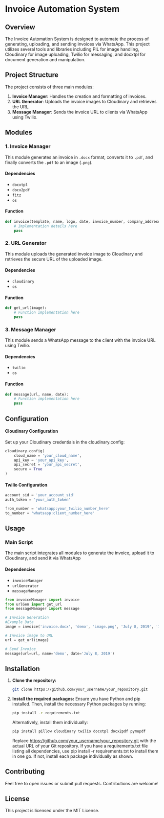 # Invoice Automation System

## Overview

The Invoice Automation System is designed to automate the process of generating, uploading, and sending invoices via WhatsApp. This project utilizes several tools and libraries including PIL for image handling, Cloudinary for image uploading, Twilio for messaging, and docxtpl for document generation and manipulation.

## Project Structure

The project consists of three main modules:

1. **Invoice Manager**: Handles the creation and formatting of invoices.
2. **URL Generator**: Uploads the invoice images to Cloudinary and retrieves the URL.
3. **Message Manager**: Sends the invoice URL to clients via WhatsApp using Twilio.

## Modules

### 1. Invoice Manager

This module generates an invoice in `.docx` format, converts it to `.pdf`, and finally converts the `.pdf` to an image (`.png`).

#### Dependencies

- `docxtpl`
- `docx2pdf`
- `fitz`
- `os`

#### Function

```python
def invoice(template, name, logo, date, invoice_number, company_address, invoice_to, amount):
    # Implementation details here
    pass
```

### 2. URL Generator 
This module uploads the generated invoice image to Cloudinary and retrieves the secure URL of the uploaded image.

#### Dependencies
- `cloudinary`
- `os`

#### Function

```python
def get_url(image):
    # Function implementation here
    pass
```

### 3. Message Manager
This module sends a WhatsApp message to the client with the invoice URL using Twilio.

#### Dependencies
- `twilio`
- `os`

#### Function
```python
def message(url, name, date):
    # Function implementation here
    pass
```

## Configuration
#### Cloudinary Configuration
Set up your Cloudinary credentials in the cloudinary.config:


```python
cloudinary.config(
    cloud_name = 'your_cloud_name', 
    api_key = 'your_api_key', 
    api_secret = 'your_api_secret', 
    secure = True
)
```

#### Twilio Configuration
```python
account_sid = 'your_account_sid' 
auth_token = 'your_auth_token'

from_number = 'whatsapp:your_twilio_number_here' 
to_number = 'whatsapp:client_number_here'
```
## Usage
### Main Script
The main script integrates all modules to generate the invoice, upload it to Cloudinary, and send it via WhatsApp

#### Dependencies

- `invoiceManager`
- `urlGenerator`
- `messageManager`

```python
from invoiceManager import invoice
from urlGen import get_url
from messageManager import message

# Invoice Generation
#Example Data
image = invoice('invoice.docx', 'demo', 'image.png', 'July 8, 2019', '1234', 'company address', 'invoice to address', '1000.00')

# Invoice image to URL
url = get_url(image)

# Send Invoice
message(url=url, name='demo', date='July 8, 2019')
```

## Installation

1. **Clone the repository:**
   ```bash
   git clone https://github.com/your_username/your_repository.git
   ```
2. **Install the required packages:**
   Ensure you have Python and pip installed. Then, install the necessary Python packages by running:
   ```bash
   pip install -r requirements.txt
   ```
   Alternatively, install them individually:
   ```bash
   pip install pillow cloudinary twilio docxtpl docx2pdf pymupdf
   ```
   Replace https://github.com/your_username/your_repository.git with the actual URL of your Git repository. If you have a requirements.txt file listing all dependencies, use pip install -r requirements.txt to install them in one go. If not, install each package individually as shown.

## Contributing
Feel free to open issues or submit pull requests. Contributions are welcome!

## License
This project is licensed under the MIT License.

